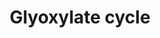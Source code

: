 ---
annotations:
- id: PW:0000063
  parent: classic metabolic pathway
  type: Pathway Ontology
  value: glyoxylate and dicarboxylate metabolic pathway
authors:
- Andra
- Mkutmon
- MaintBot
- Khanspers
- Fehrhart
description: The glyoxylate cycle transforms acetyl-CoA derived from the β-oxidation
  of fatty acids into oxaloacetate, an intermediate of the citric acid cycle
last-edited: 2018-05-28
organisms:
- Mycobacterium tuberculosis
redirect_from:
- /index.php/Pathway:WP2566
- /instance/WP2566
- /instance/WP2566_r97588
revision: r97588
schema-jsonld:
- '@context': https://schema.org/
  '@id': https://wikipathways.github.io/pathways/WP2566.html
  '@type': Dataset
  creator:
    '@type': Organization
    name: WikiPathways
  description: The glyoxylate cycle transforms acetyl-CoA derived from the β-oxidation
    of fatty acids into oxaloacetate, an intermediate of the citric acid cycle
  keywords:
  - ACN
  - Acetyl-CoA
  - CITA
  - CITE
  - Citrate
  - FUM
  - Fumarate
  - Glyoxylate
  - ICL1
  - ICL2a
  - ICL2b
  - Isocitrate
  - MDH
  - MLS
  - MQO
  - Malate
  - Oxaloacetate
  - SDHA
  - SDHB
  - SDHC
  - SDHD
  - Succinate
  license: CC0
  name: Glyoxylate cycle
seo: CreativeWork
title: Glyoxylate cycle
wpid: WP2566
---